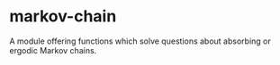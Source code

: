 # markov-chain
A module offering functions which solve questions about absorbing or ergodic Markov chains.

